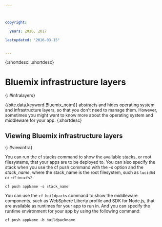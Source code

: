 ```yaml
---



copyright:

  years: 2016, 2017

lastupdated: "2016-03-15"


---
```


{:shortdesc: .shortdesc}

# Bluemix infrastructure layers
{: #infralayers}


{{site.data.keyword.Bluemix_notm}} abstracts and hides operating system and infrastructure layers, so that you don't need to manage them. However, sometimes you might want to know more about the operating system and middleware for your app.
{:shortdesc}

## Viewing Bluemix infrastructure layers
{: #viewinfra}

You can run the cf stacks command to show the available stacks, or root filesystems, that your apps are to be deployed to. You can also specify the stack when you use the cf push command with the *-s* option and the *stack_name*, where the stack_name is the root filesystem, such as `lucid64` or `cflinuxfs2`:
```
cf push appName -s stack_name
```
You can use the `cf buildpacks` command to show the middleware components, such as WebSphere Liberty profile and SDK for Node.js, that are available as runtimes for your app to run in. And you can specify the runtime environment for your app by using the following command:
```
cf push appName -b buildpackname
```
